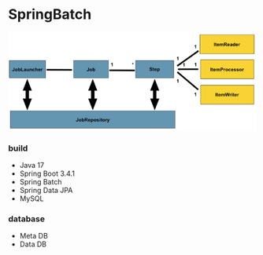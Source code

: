 # SpringBatch

![img.png](img.png)

### build
- Java 17
- Spring Boot 3.4.1
- Spring Batch
- Spring Data JPA
- MySQL

### database
- Meta DB
- Data DB